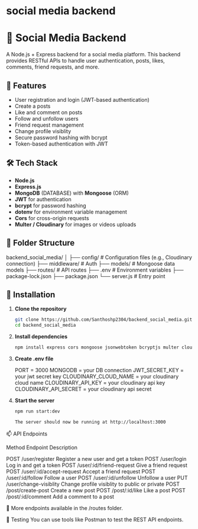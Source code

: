 # social media backend

# 📱 Social Media Backend

A Node.js + Express backend for a social media platform. This backend provides RESTful APIs to handle user authentication, posts, likes, comments, friend requests, and more.

## 🚀 Features

- User registration and login (JWT-based authentication)
- Create a posts
- Like and comment on posts
- Follow and unfollow users
- Friend request management
- Change profile visiblity
- Secure password hashing with bcrypt
- Token-based authentication with JWT

## 🛠️ Tech Stack

- **Node.js**
- **Express.js**
- **MongoDB** (DATABASE) with **Mongoose** (ORM)
- **JWT** for authentication
- **bcrypt** for password hashing
- **dotenv** for environment variable management
- **Cors** for cross-origin requests
- **Multer / Cloudinary**  for images or videos uploads

## 📁 Folder Structure

backend_social_media/
│
├── config/ # Configuration files (e.g., Cloudinary connection)
├── middleware/ # Auth
├── models/ # Mongoose data models
├── routes/ # API routes
├── .env # Environment variables
├── package-lock.json
├── package.json
└── server.js # Entry point


## 🔧 Installation

1. **Clone the repository**
   ```bash
   git clone https://github.com/Santhoshp2304/backend_social_media.git
   cd backend_social_media

2. **Install dependencies**

   ```bash
   npm install express cors mongoose jsonwebtoken bcryptjs multer cloudinary dotenv

3. **Create .env file**

    PORT = 3000
    MONGODB = your DB connection
    JWT_SECRET_KEY = your jwt secret key
    CLOUDINARY_CLOUD_NAME = your cloudinary cloud name
    CLOUDINARY_API_KEY = your cloudinary api key
    CLOUDINARY_API_SECRET = your cloudinary api secret

4. **Start the server**

   ```bash
   npm run start:dev

   The server should now be running at http://localhost:3000
   

📫 API Endpoints

Method	      Endpoint	                             Description

POST	     /user/register	                   Register a new user and get a token
POST	     /user/login	                     Log in and get a token
POST	     /user/:id/friend-request          Give a friend request
POST       /user/:id/accept-request	         Accept a friend request
POST	     /user/:id/follow                  Follow a user
POST	     /user/:id/unfollow                Unfollow a user
PUT	       /user/change-visiblity	           Change profile visiblity to public or private
POST	     /post/create-post                 Create a new post
POST	     /post/:id/like                    Like  a post
POST       /post/:id/comment                 Add a comment to a post

📌 More endpoints available in the /routes folder.

🧪 Testing
You can use tools like Postman to test the REST API endpoints.
   

   

   

   
